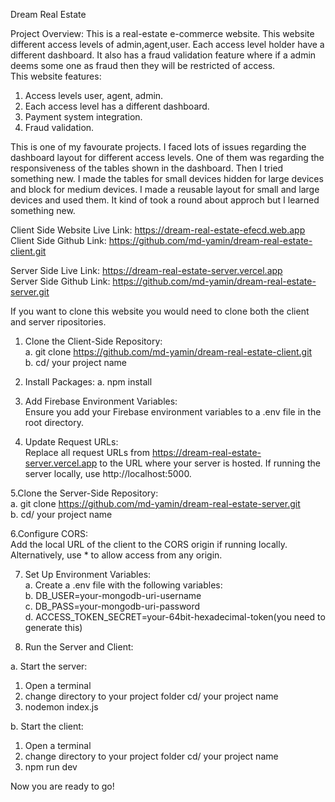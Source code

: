 Dream Real Estate

Project Overview: This is a real-estate e-commerce website. This website different access levels of admin,agent,user. Each access level holder have a different dashboard. It also has a fraud validation feature where if a admin deems some one as fraud then they will be restricted of access.<br/>
This website features:<br/>
1. Access levels user, agent, admin.<br/>
2. Each access level has a different dashboard. <br/>
3. Payment system integration. <br/>
4. Fraud validation. <br/>

This is one of my favourate projects. I faced lots of issues regarding the dashboard layout for different access levels. One of them was regarding the responsiveness of the tables shown in the dashboard. Then I tried something new. I made the tables for small devices hidden for large devices and block for medium devices. I made a reusable layout for small and large devices and used them. It kind of took a round about approch but I learned something new. 

Client Side Website Live Link: https://dream-real-estate-efecd.web.app
<br/>
Client Side Github Link: https://github.com/md-yamin/dream-real-estate-client.git

Server Side Live Link: https://dream-real-estate-server.vercel.app
<br/>
Server Side Github Link: https://github.com/md-yamin/dream-real-estate-server.git

If you want to clone this website you would need to clone both the client and server ripositories.

1. Clone the Client-Side Repository:<br/>
 a. git clone https://github.com/md-yamin/dream-real-estate-client.git<br/>
 b. cd/ your project name<br/>

2. Install Packages:
 a. npm install<br/>
 
3. Add Firebase Environment Variables:<br/>
  Ensure you add your Firebase environment variables to a .env file in the root directory.
  
4. Update Request URLs:<br/>
  Replace all request URLs from https://dream-real-estate-server.vercel.app to the URL where your server is hosted. If running the server locally, use 
  http://localhost:5000.
  
5.Clone the Server-Side Repository:<br/>
  a. git clone https://github.com/md-yamin/dream-real-estate-server.git<br/>
  b. cd/ your project name<br/>

6.Configure CORS:<br/>
Add the local URL of the client to the CORS origin if running locally. Alternatively, use * to allow access from any origin.

7. Set Up Environment Variables:<br/>
 a. Create a .env file with the following variables:<br/>
  b. DB_USER=your-mongodb-uri-username<br/>
  c. DB_PASS=your-mongodb-uri-password<br/>
  d. ACCESS_TOKEN_SECRET=your-64bit-hexadecimal-token(you need to generate this)
  
8. Run the Server and Client:<br/>

  a. Start the server:<br/>
  
   1. Open a terminal<br/>
   2. change directory to your project folder cd/ your project name<br/>
   3. nodemon index.js<br/>
   
  b. Start the client:<br/>
  
   1. Open a terminal<br/>
   2. change directory to your project folder cd/ your project name<br/>
   3. npm run dev<br/>
   
Now you are ready to go!






